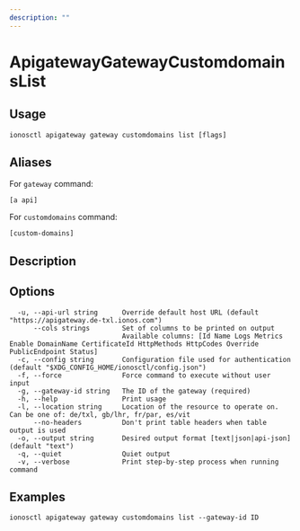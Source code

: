 ```yaml
---
description: ""
---
```


# ApigatewayGatewayCustomdomainsList

## Usage

```text
ionosctl apigateway gateway customdomains list [flags]
```

## Aliases

For `gateway` command:

```text
[a api]
```

For `customdomains` command:

```text
[custom-domains]
```

## Description

## Options

```text
  -u, --api-url string      Override default host URL (default "https://apigateway.de-txl.ionos.com")
      --cols strings        Set of columns to be printed on output 
                            Available columns: [Id Name Logs Metrics Enable DomainName CertificateId HttpMethods HttpCodes Override PublicEndpoint Status]
  -c, --config string       Configuration file used for authentication (default "$XDG_CONFIG_HOME/ionosctl/config.json")
  -f, --force               Force command to execute without user input
  -g, --gateway-id string   The ID of the gateway (required)
  -h, --help                Print usage
  -l, --location string     Location of the resource to operate on. Can be one of: de/txl, gb/lhr, fr/par, es/vit
      --no-headers          Don't print table headers when table output is used
  -o, --output string       Desired output format [text|json|api-json] (default "text")
  -q, --quiet               Quiet output
  -v, --verbose             Print step-by-step process when running command
```

## Examples

```text
ionosctl apigateway gateway customdomains list --gateway-id ID
```

